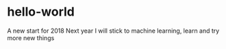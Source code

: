 # hello-world
A new start for 2018
Next year I will stick to machine learning, learn and try more new things
